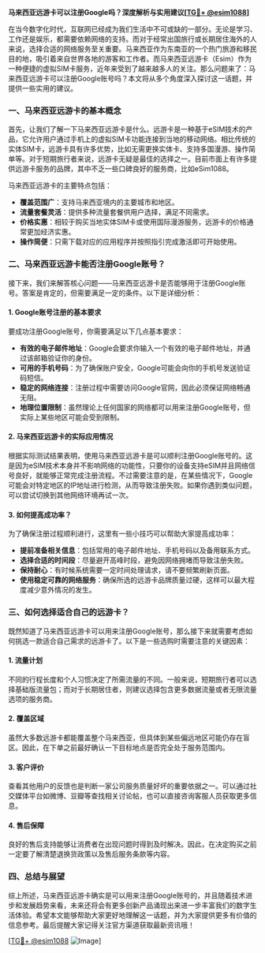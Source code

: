 **马来西亚远游卡可以注册Google吗？深度解析与实用建议[[TG💪+ @esim1088](https://t.me/s/esim1088)]**

在当今数字化时代，互联网已经成为我们生活中不可或缺的一部分。无论是学习、工作还是娱乐，都需要依赖网络的支持。而对于经常出国旅行或长期居住海外的人来说，选择合适的网络服务至关重要。马来西亚作为东南亚的一个热门旅游和移民目的地，吸引着来自世界各地的游客和工作者。而马来西亚远游卡（Esim）作为一种便捷的虚拟SIM卡服务，近年来受到了越来越多人的关注。那么问题来了：马来西亚远游卡可以注册Google账号吗？本文将从多个角度深入探讨这一话题，并提供一些实用的建议。

### 一、马来西亚远游卡的基本概念

首先，让我们了解一下马来西亚远游卡是什么。远游卡是一种基于eSIM技术的产品，它允许用户通过手机上的虚拟SIM卡功能连接到当地的移动网络。相比传统的实体SIM卡，远游卡具有许多优势，比如无需更换实体卡、支持多国漫游、操作简单等。对于短期旅行者来说，远游卡无疑是最佳的选择之一。目前市面上有许多提供远游卡服务的品牌，其中不乏一些口碑良好的服务商，比如eSim1088。

马来西亚远游卡的主要特点包括：

- **覆盖范围广**：支持马来西亚境内的主要城市和地区。
- **流量套餐灵活**：提供多种流量套餐供用户选择，满足不同需求。
- **价格实惠**：相较于购买当地实体SIM卡或使用国际漫游服务，远游卡的价格通常更加经济实惠。
- **操作简便**：只需下载对应的应用程序并按照指引完成激活即可开始使用。

### 二、马来西亚远游卡能否注册Google账号？

接下来，我们来解答核心问题——马来西亚远游卡是否能够用于注册Google账号。答案是肯定的，但需要满足一定的条件。以下是详细分析：

#### 1. Google账号注册的基本要求

要成功注册Google账号，你需要满足以下几点基本要求：
- **有效的电子邮件地址**：Google会要求你输入一个有效的电子邮件地址，并通过该邮箱验证你的身份。
- **可用的手机号码**：为了确保账户安全，Google可能会向你的手机号发送验证码短信。
- **稳定的网络连接**：注册过程中需要访问Google官网，因此必须保证网络畅通无阻。
- **地理位置限制**：虽然理论上任何国家的网络都可以用来注册Google账号，但实际上某些地区可能会受到限制。

#### 2. 马来西亚远游卡的实际应用情况

根据实际测试结果表明，使用马来西亚远游卡是可以顺利注册Google账号的。这是因为eSIM技术本身并不影响网络的功能性，只要你的设备支持eSIM并且网络信号良好，就能够正常完成注册流程。不过需要注意的是，在某些情况下，Google可能会对特定地区的IP地址进行检测，从而导致注册失败。如果你遇到类似问题，可以尝试切换到其他网络环境再试一次。

#### 3. 如何提高成功率？

为了确保注册过程顺利进行，这里有一些小技巧可以帮助大家提高成功率：
- **提前准备相关信息**：包括常用的电子邮件地址、手机号码以及备用联系方式。
- **选择合适的时间段**：尽量避开高峰时段，避免因网络拥堵而导致注册失败。
- **保持耐心**：有时候系统需要一定时间处理请求，请不要频繁刷新页面。
- **使用稳定可靠的网络服务**：确保所选的远游卡品牌质量过硬，这样可以最大程度减少意外情况的发生。

### 三、如何选择适合自己的远游卡？

既然知道了马来西亚远游卡可以用来注册Google账号，那么接下来就需要考虑如何挑选一款适合自己需求的远游卡了。以下是一些选购时需要注意的关键因素：

#### 1. 流量计划

不同的行程长度和个人习惯决定了所需流量的不同。一般来说，短期旅行者可以选择基础版流量包；而对于长期居住者，则建议选择包含更多数据流量或者无限流量选项的服务商。

#### 2. 覆盖区域

虽然大多数远游卡都能覆盖整个马来西亚，但具体到某些偏远地区可能仍存在盲区。因此，在下单之前最好确认一下目标地点是否完全处于服务范围内。

#### 3. 客户评价

查看其他用户的反馈也是判断一家公司服务质量好坏的重要依据之一。可以通过社交媒体平台如微博、豆瓣等查找相关讨论帖，也可以直接咨询客服人员获取更多信息。

#### 4. 售后保障

良好的售后支持能够让消费者在出现问题时得到及时解决。因此，在决定购买之前一定要了解清楚退换货政策以及售后服务条款等内容。

### 四、总结与展望

综上所述，马来西亚远游卡确实是可以用来注册Google账号的，并且随着技术进步和发展趋势来看，未来还将会有更多创新产品涌现出来进一步丰富我们的数字生活体验。希望本文能够帮助大家更好地理解这一话题，并为大家提供更多有价值的信息参考。最后提醒大家记得关注官方渠道获取最新资讯哦！

[[TG💪+ @esim1088](https://t.me/s/esim1088) ![Image](https://i.postimg.cc/4NQfJmqS/Snipaste-2025-05-13-00-14-12.png)]